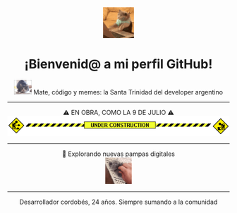 <div align="center">
  <img src="cat-typing.gif" alt="gatito codeando" width="70">
  <h1>¡Bienvenid@ a mi perfil GitHub!</h1>
</div>

<div align="center">
  <img src="cat-ng.gif" width="40">
  <span>Mate, código y memes: la Santa Trinidad del developer argentino</span>
</div>

---

<div align="center">
  <span>⚠️ EN OBRA, COMO LA 9 DE JULIO ⚠️</span>
  <br>
  <img src="under-construction.gif">
</div>

---

<div align="center">
  <span>🐾 Explorando nuevas pampas digitales</span><br>
  <img src="cat.gif" width="60">
</div>

---

<div align="center">
  <span>Desarrollador cordobés, 24 años. Siempre sumando a la comunidad</span>
</div>
